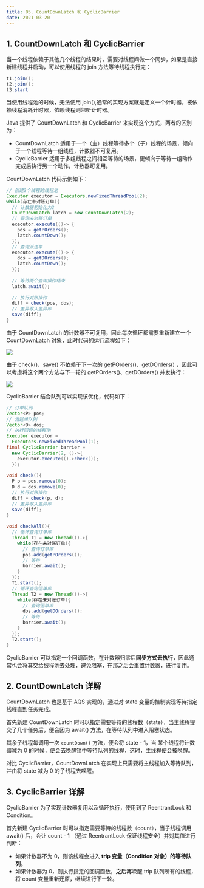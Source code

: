 ```yaml
---
title: 05. CountDownLatch 和 CyclicBarrier
date: 2021-03-20
---
```


## 1. CountDownLatch 和 CyclicBarrier

当一个线程依赖于其他几个线程的结果时，需要对线程间做一个同步，如果是直接新建线程并启动，可以使用线程的 join 方法等待线程执行完：

```java
t1.join();
t2.join();
t3.start
```

当使用线程池的时候，无法使用 join(),通常的实现方案就是定义一个计时器，被依赖线程消耗计时器，依赖线程则监听计时器。

Java 提供了 CountDownLatch 和 CyclicBarrier 来实现这个方式，两者的区别为：

- CountDownLatch 适用于一个（主）线程等待多个（子）线程的场景，倾向于一个线程等待一组线程，计数器不可复用。
- CyclicBarrier 适用于多组线程之间相互等待的场景，更倾向于等待一组动作完成后执行另一个动作，计数器可复用。

CountDownLatch 代码示例如下：

```java
// 创建2个线程的线程池
Executor executor = Executors.newFixedThreadPool(2);
while(存在未对账订单){
  // 计数器初始化为2
  CountDownLatch latch = new CountDownLatch(2);
  // 查询未对账订单
  executor.execute(()-> {
    pos = getPOrders();
    latch.countDown();
  });
  // 查询派送单
  executor.execute(()-> {
    dos = getDOrders();
    latch.countDown();
  });
  
  // 等待两个查询操作结束
  latch.await();
  
  // 执行对账操作
  diff = check(pos, dos);
  // 差异写入差异库
  save(diff);
}
```

由于 CountDownLatch 的计数器不可复用，因此每次循环都需要重新建立一个 CountDownLatch 对象，此时代码的运行流程如下：

![](https://static001.geekbang.org/resource/image/a5/3b/a563c39ece918578ad2ff33ab5f3743b.png)

由于 check()、save() 不依赖于下一次的 getPOrders()、getDOrders() ，因此可以考虑将这个两个方法与下一轮的 getPOrders()、getDOrders() 并发执行：

![](https://static001.geekbang.org/resource/image/e6/8b/e663d90f49d9666e618ac1370ccca58b.png)

CyclicBarrier 结合队列可以实现该优化，代码如下：

```java
// 订单队列
Vector<P> pos;
// 派送单队列
Vector<D> dos;
// 执行回调的线程池 
Executor executor = 
  Executors.newFixedThreadPool(1);
final CyclicBarrier barrier =
  new CyclicBarrier(2, ()->{
    executor.execute(()->check());
  });
  
void check(){
  P p = pos.remove(0);
  D d = dos.remove(0);
  // 执行对账操作
  diff = check(p, d);
  // 差异写入差异库
  save(diff);
}
  
void checkAll(){
  // 循环查询订单库
  Thread T1 = new Thread(()->{
    while(存在未对账订单){
      // 查询订单库
      pos.add(getPOrders());
      // 等待
      barrier.await();
    }
  });
  T1.start();  
  // 循环查询运单库
  Thread T2 = new Thread(()->{
    while(存在未对账订单){
      // 查询运单库
      dos.add(getDOrders());
      // 等待
      barrier.await();
    }
  });
  T2.start();
}
```

CyclicBarrier 可以指定一个回调函数，在计数器归零后**同步方式去执行**，因此通常也会将其交给线程池去处理，避免阻塞，在那之后会重置计数器，进行复用。

## 2. CountDownLatch 详解

CountDownLatch 也是基于 AQS 实现的，通过对 state 变量的控制实现等待指定线程直到任务完成。

首先新建 CountDownLatch 时可以指定需要等待的线程数（state），当主线程提交了几个任务后，便会因为 await() 方法，在等待队列中进入阻塞状态。

其余子线程每调用一次 `countDown()` 方法，便会将 state - 1，当 某个线程将计数器减为 0 的时候，便会去唤醒锁中等待队列的线程，这时，主线程便会被唤醒。

对比 CyclicBarrier，CountDownLatch 在实现上只需要将主线程加入等待队列，并由将 state 减为 0 的子线程去唤醒。

## 3. CyclicBarrier 详解

CyclicBarrier 为了实现计数器复用以及循环执行，使用到了 ReentrantLock 和 Condition。

首先新建 CyclicBarrier 时可以指定需要等待的线程数（count），当子线程调用 await() 后，会让 count - 1 （通过 ReentrantLock 保证线程安全）并对其值进行判断：

- 如果计数器不为 0，则该线程会进入 **trip 变量（Condition 对象）的等待队列**。
- 如果计数器为 0，则执行指定的回调函数，**之后再**唤醒 trip 队列所有的线程，将 count 变量重新还原，继续进行下一轮。